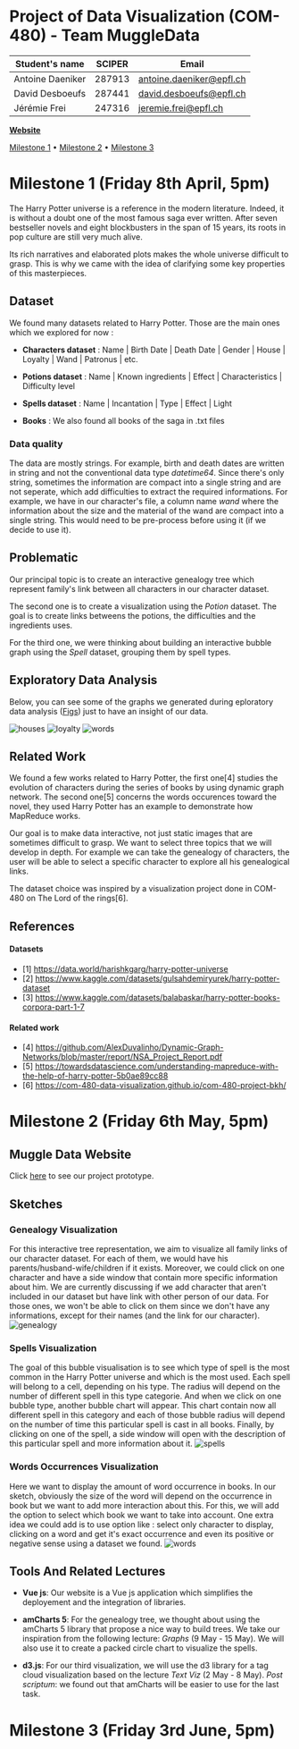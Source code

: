 # Project of Data Visualization (COM-480) - Team MuggleData

| Student's name    | SCIPER | Email |
| ------------------| ------ |-------|
| Antoine Daeniker  | 287913 |antoine.daeniker@epfl.ch|
| David Desboeufs   | 287441 |david.desboeufs@epfl.ch|
| Jérémie Frei      | 247316 |jeremie.frei@epfl.ch|

**[Website](#https://com-480-data-visualization.github.io/datavis-project-2022-muggledata/public/index.html)**

[Milestone 1](#milestone-1-friday-8th-april-5pm) • [Milestone 2](#milestone-2-friday-6th-may-5pm) • [Milestone 3](#milestone-3-friday-3rd-june-5pm)

# Milestone 1 (Friday 8th April, 5pm)

The Harry Potter universe is a reference in the modern literature. Indeed, it is without a doubt one of the most famous saga ever written. After seven bestseller novels and eight blockbusters in the span of 15 years, its roots in pop culture are still very much alive. 

Its rich narratives and elaborated plots makes the whole universe difficult to grasp. This is why we came with the idea of clarifying some key properties of this masterpieces.

## Dataset

We found many datasets related to Harry Potter. Those are the main ones which we explored for now :

- <b>Characters dataset</b> : Name | Birth Date | Death Date  | Gender | House | Loyalty | Wand | Patronus | etc. 

- <b>Potions dataset</b> : Name | Known ingredients | Effect | Characteristics | Difficulty level

- <b>Spells dataset</b> : Name | Incantation | Type | Effect | Light

- <b>Books</b> : We also found all books of the saga in .txt files 


### Data quality
The data are mostly strings. For example, birth and death dates are written in string and not the conventional data type <em>datetime64</em>. Since there's only string, sometimes the information are compact into a single string and are not seperate, which add difficulties to extract the required informations. For example, we have in our character's file, a column name <em>wand</em> where the information about the size and the material of the wand are compact into a single string. This would need to be pre-process before using it (if we decide to use it).


## Problematic
Our principal topic is to create an interactive genealogy tree which represent family's link between all characters in our character dataset.

The second one is to create a visualization using the <em>Potion</em> dataset. The goal is to create links betweens the potions, the difficulties and the ingredients uses.

For the third one, we were thinking about building an interactive bubble graph using the <em>Spell</em> dataset, grouping them by spell types.


## Exploratory Data Analysis
Below, you can see some of the graphs we generated during eploratory data analysis ([Figs](Figs)) just to have an insight of our data.

![houses](./Figs/houses.png)
![loyalty](./Figs/loyalty.png)
![words](./Figs/words_counter.png)


## Related Work
We found a few works related to Harry Potter, the first one[4] studies the evolution of characters during the series of books by using dynamic graph network. The second one[5] concerns the words occurences toward the novel, they used Harry Potter has an example to demonstrate how MapReduce works. 

Our goal is to make data interactive, not just static images that are sometimes difficult to grasp. We want to select three topics that we will develop in depth. For example we can take the genealogy of characters, the user will be able to select a specific character to explore all his genealogical links.

The dataset choice was inspired by a visualization project done in COM-480 on The Lord of the rings[6].

## References

#### Datasets
* [1] https://data.world/harishkgarg/harry-potter-universe
* [2] https://www.kaggle.com/datasets/gulsahdemiryurek/harry-potter-dataset
* [3] https://www.kaggle.com/datasets/balabaskar/harry-potter-books-corpora-part-1-7

#### Related work
* [4] https://github.com/AlexDuvalinho/Dynamic-Graph-Networks/blob/master/report/NSA_Project_Report.pdf
* [5] https://towardsdatascience.com/understanding-mapreduce-with-the-help-of-harry-potter-5b0ae89cc88
* [6] https://com-480-data-visualization.github.io/com-480-project-bkh/


# Milestone 2 (Friday 6th May, 5pm)

## Muggle Data Website

Click [here](https://com-480-data-visualization.github.io/datavis-project-2022-muggledata/) to see our project prototype.

## Sketches

### Genealogy Visualization
For this interactive tree representation, we aim to visualize all family links of our character dataset. For each of them, we would have his parents/husband-wife/children if it exists. Moreover, we could click on one character and have a side window that contain more specific information about him. We are currently discussing if we add character that aren't included in our dataset but have link with other person of our data. For those ones, we won't be able to click on them since we don't have any informations, except for their names (and the link for our character).
![genealogy](./Figs/genealogy.jpeg)

### Spells Visualization
The goal of this bubble visualisation is to see which type of spell is the most common in the Harry Potter universe and which is the most used. Each spell will belong to a cell, depending on his type. The radius will depend on the number of different spell in this type categorie. And when we click on one bubble type, another bubble chart will appear. This chart contain now all different spell in this category and each of those bubble radius will depend on the number of time this particular spell is cast in all books. Finally, by clicking on one of the spell, a side window will open with the description of this particular spell and more information about it.
![spells](./Figs/spells.jpeg)

### Words Occurrences Visualization
Here we want to display the amount of word occurrence in books. In our sketch, obviously the size of the word will depend on the occurrence in book but we want to add more interaction about this. For this, we will add the option to select which book we want to take into account. One extra idea we could add is to use option like : select only character to display, clicking on a word and get it's exact occurrence and even its positive or negative sense using a dataset we found.
![words](./Figs/words.jpeg)



## Tools And Related Lectures

* **Vue js**: Our website is a Vue js application which simplifies the deployement and the integration of libraries. 


* **amCharts 5**: For the genealogy tree, we thought about using the amCharts 5 library that propose a nice way to build trees. We take our inspiration from the following lecture: *Graphs* (9 May - 15 May). We will also use it to create a packed circle chart to visualize the spells.


* **d3.js**: For our third visualization, we will use the d3 library for a tag cloud visualization based on the lecture *Text Viz* (2 May - 8 May). *Post scriptum*: we found out that amCharts will be easier to use for the last task.

# Milestone 3 (Friday 3rd June, 5pm)



